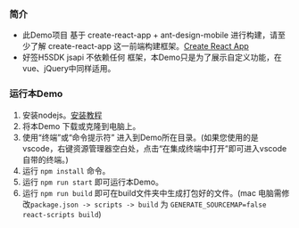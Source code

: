 ### 简介
- 此Demo项目 基于 create-react-app + ant-design-mobile 进行构建，请至少了解 create-react-app 这一前端构建框架。[Create React App](https://github.com/facebook/create-react-app)
- 好签H5SDK jsapi 不依赖任何 框架，本Demo只是为了展示自定义功能，在vue、jQuery中同样适用。


### 运行本Demo

1. 安装nodejs。[安装教程](https://www.runoob.com/nodejs/nodejs-install-setup.html)
2. 将本Demo 下载或克隆到电脑上。
3. 使用“终端”或“命令提示符” 进入到Demo所在目录。(如果您使用的是vscode，右键资源管理器空白处，点击“在集成终端中打开”即可进入vscode自带的终端。)
4. 运行 `npm install` 命令。
5. 运行 `npm run start` 即可运行本Demo。
6. 运行 `npm run build` 即可在build文件夹中生成打包好的文件。(mac 电脑需修改`package.json -> scripts -> build` 为 `GENERATE_SOURCEMAP=false react-scripts build`) 
